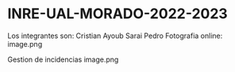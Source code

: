 # INRE-UAL-MORADO-2022-2023
 Los integrantes son:
 Cristian
 Ayoub
 Sarai
 Pedro
 Fotografia online:
 image.png

 Gestion de incidencias
 image.png
